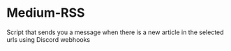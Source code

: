 # Medium-RSS
Script that sends you a message when there is a new article in the selected urls using Discord webhooks
